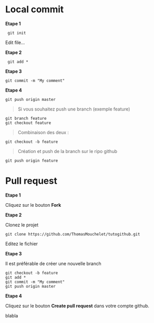# Local commit

**Etape 1**

     git init

Edit file...

**Etape 2**

     git add *

**Etape 3**

    git commit -m "My comment"

**Etape 4**

    git push origin master

> Si vous souhaitez push une branch (exemple feature)

    git branch feature
    git checkout feature
 
> Combinaison des deux :

    git checkout -b feature

> Création et push de la branch sur le ripo github

    git push origin feature

# Pull request

**Etape 1**

Cliquez sur le bouton **Fork**

**Etape 2**

Clonez le projet

    git clone https://github.com/ThomasMouchelet/tutogithub.git

Editez le fichier

**Etape 3**

Il est préférable de créer une nouvelle branch

    git checkout -b feature
    git add *
    git commit -m "My comment"
    git push origin master

**Etape 4**

Cliquez sur le bouton **Create pull request** dans votre compte github.


blabla